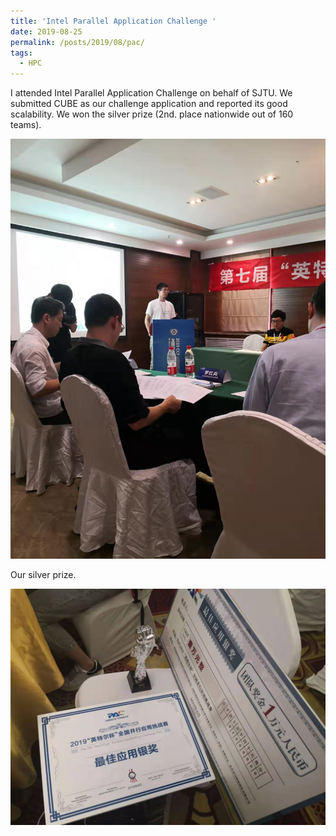 ```yaml
---
title: 'Intel Parallel Application Challenge '
date: 2019-08-25
permalink: /posts/2019/08/pac/
tags:
  - HPC
---
```


I attended Intel Parallel Application Challenge on behalf of SJTU. We submitted CUBE as our challenge application and reported its good scalability. We won the silver prize (2nd. place nationwide out of 160 teams).

![report](/images/pac/pac.jpg "Presentation. Actually this is the presentation of another team. I didn't take a photo on myself.")

Our silver prize. 

![report](/images/pac/silver.jpg "Silver Prize.")
